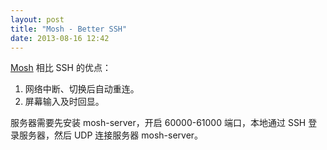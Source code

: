 ```yaml
---
layout: post
title: "Mosh - Better SSH"
date: 2013-08-16 12:42
---
```


[Mosh][1] 相比 SSH 的优点：

1. 网络中断、切换后自动重连。
1. 屏幕输入及时回显。

服务器需要先安装 mosh-server，开启 60000-61000 端口，本地通过 SSH 登录服务器，然后 UDP 连接服务器 mosh-server。

[1]:http://mosh.mit.edu/

